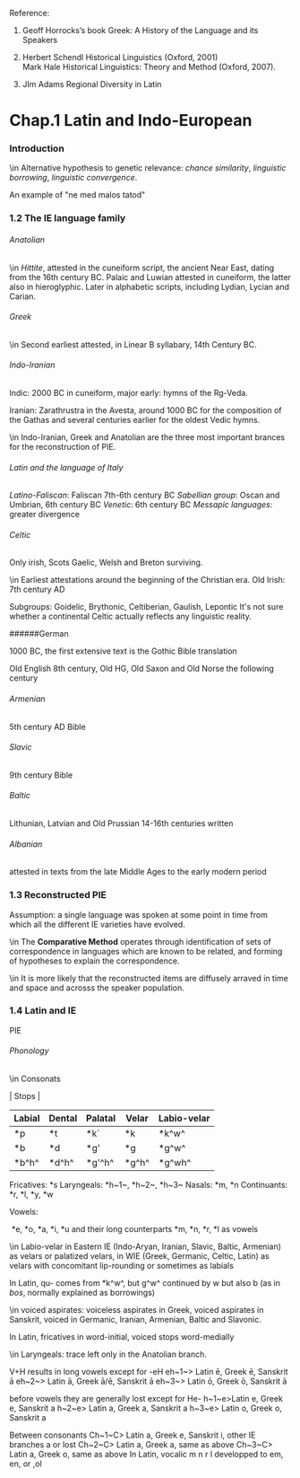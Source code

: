 Reference:

 1. Geoff Horrocks’s book Greek: A History of the Language and its Speakers 

 2. Herbert Schendl Historical Linguistics (Oxford, 2001)  
    Mark Hale Historical Linguistics: Theory and Method (Oxford, 2007). 

  3. JIm Adams Regional Diversity in Latin
# Chap.1 Latin and Indo-European

### Introduction

\in Alternative hypothesis to genetic relevance: _chance similarity_, _linguistic borrowing_, _linguistic convergence_.

An example of "ne med malos tatod"

### 1.2 The IE language family

###### Anatolian

\in _Hittite_, attested in the cuneiform script, the ancient Near East, dating from the 16th century BC. Palaic and Luwian attested in cuneiform, the latter also in hieroglyphic. Later in alphabetic scripts, including Lydian, Lycian and Carian.

###### Greek

\in Second earliest attested, in Linear B syllabary, 14th Century BC.

###### Indo-Iranian

Indic: 2000 BC in cuneiform, major early: hymns of the Rg-Veda.

Iranian: Zarathrustra in the Avesta, around 1000 BC for the composition of the Gathas and several centuries earlier for the oldest Vedic hymns.

\in Indo-Iranian, Greek and Anatolian are the three most important brances for the reconstruction of PIE.

###### Latin and the language of Italy

_Latino-Faliscan_: Faliscan 7th-6th century BC
_Sabellian group_: Oscan and Umbrian, 6th century BC
_Venetic_: 6th century BC
_Messapic languages_: greater divergence

###### Celtic

Only irish, Scots Gaelic, Welsh and Breton surviving.

\in Earliest attestations around the beginning of the Christian era.
Old Irish: 7th century AD

Subgroups: Goidelic, Brythonic, Celtiberian, Gaulish, Lepontic
It's not sure whether a continental Celtic actually reflects any linguistic reality.

######German

1000 BC, the first extensive text is the Gothic Bible translation

Old English 8th century, Old HG, Old Saxon and Old Norse the following century

###### Armenian

5th century AD Bible

###### Slavic

9th century Bible

###### Baltic

Lithunian, Latvian and Old Prussian 14-16th centuries written

###### Albanian

attested in texts from the late Middle Ages to the early modern period

### 1.3 Reconstructed PIE

Assumption: a single language was spoken at some point in time from which all the different IE varieties have evolved.

\in The __Comparative Method__ operates through identification of sets of correspondence in languages which are known to be related, and forming of hypotheses to explain the correspondence.

\in It is more likely that the reconstructed items are diffusely arraved in time and space and acrosss the speaker population.

### 1.4 Latin and IE

PIE

###### Phonology

\in Consonats

|  Stops |

| Labial | Dental | Palatal | Velar | Labio-velar |
| ------ | ------ | ------- | ----- | ----------- |
| *p     | *t     | *k`     | *k    | *k^w^       |
| *b     | *d     | *g'     | *g    | *g^w^       |
| *b^h^  | *d^h^  | *g'^h^  | *g^h^ | *g^wh^      |

Fricatives: *s
Laryngeals: *h~1~, *h~2~, *h~3~
Nasals: *m, *n
Continuants: *r, *l, *y, *w

Vowels:

​	*e, *o, *a, *i, *u and their long counterparts
*m, *n, *r, *l as vowels

\in Labio-velar in Eastern IE (Indo-Aryan, Iranian, Slavic, Baltic, Armenian) as velars or palatized velars, in WIE (Greek, Germanic, Celtic, Latin) as velars with concomitant lip-rounding or sometimes as labials

In Latin, qu- comes from *k^w^, but g^w^ continued by w but also b (as in _bos_, normally explained as borrowings)

\in voiced aspirates: voiceless aspirates in Greek, voiced aspirates in Sanskrit, voiced in Germanic, Iranian, Armenian, Baltic and Slavonic.

In Latin, fricatives in word-initial, voiced stops word-medially

\in Laryngeals: trace left only in the Anatolian branch.

V+H results in long vowels except for -eH
eh~1~> Latin ē, Greek ē, Sanskrit ā
eh~2~> Latin ā, Greek ā/ē, Sanskrit ā
eh~3~> Latin ō, Greek ō, Sanskrit ā

before vowels they are generally lost except for He-
h~1~e>Latin e, Greek e, Sanskrit a
h~2~e> Latin a, Greek a, Sanskrit a
h~3~e> Latin o, Greek o, Sanskrit a

Between consonants
Ch~1~C> Latin a, Greek e, Sanskrit i, other IE branches a or lost
Ch~2~C> Latin a, Greek a, same as above
Ch~3~C> Latin a, Greek o, same as above
In Latin, vocalic m n r l developped to em, en, or ,ol 